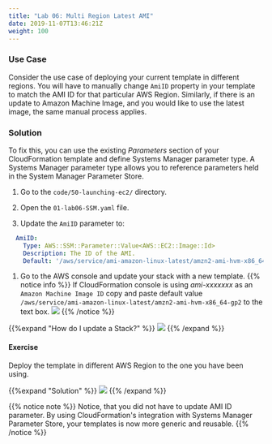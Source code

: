 ```yaml
---
title: "Lab 06: Multi Region Latest AMI"
date: 2019-11-07T13:46:21Z
weight: 100
---
```


### Use Case
Consider the use case of deploying your current template in different regions. You will have to manually change `AmiID`
property in your template to match the AMI ID for that particular AWS Region. Similarly, if there is an update to 
Amazon Machine Image, and you would like to use the latest image, the same manual process applies.

### Solution
To fix this, you can use the existing _Parameters_ section of your CloudFormation template and define Systems Manager 
parameter type. A Systems Manager parameter type allows you to reference parameters held in the System Manager Parameter Store.

1. Go to the `code/50-launching-ec2/` directory.

1. Open the `01-lab06-SSM.yaml` file.

1. Update the `AmiID` parameter to:
  ```yaml
    AmiID:
      Type: AWS::SSM::Parameter::Value<AWS::EC2::Image::Id>
      Description: The ID of the AMI.
      Default: '/aws/service/ami-amazon-linux-latest/amzn2-ami-hvm-x86_64-gp2'
  ```

1. Go to the AWS console and update your stack with a new template.
{{% notice info %}}
If CloudFormation console is using _ami-xxxxxxx_ as an `Amazon Machine Image ID` copy and paste default value `/aws/service/ami-amazon-linux-latest/amzn2-ami-hvm-x86_64-gp2`
to the text box. ![](/50-launching-ec2/ssm-1.png)
{{% /notice %}}

{{%expand "How do I update a Stack?" %}}
![](/50-launching-ec2/update-2.gif)
{{% /expand %}}

#### Exercise
Deploy the template in different AWS Region to the one you have been using.

{{%expand "Solution" %}}
![](/50-launching-ec2/new-region-1.gif)
{{% /expand %}}

{{% notice note %}}
Notice, that you did not have to update AMI ID parameter. By using CloudFormation's integration with Systems 
Manager Parameter Store, your templates is now more generic and reusable.
{{% /notice %}}


